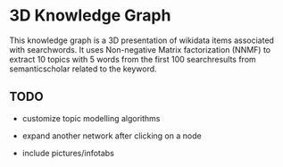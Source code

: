 #  3D Knowledge Graph

This knowledge graph is a 3D presentation of wikidata items associated with searchwords.
It uses Non-negative Matrix factorization (NNMF) to extract 10 topics with 5 words from the first 100 searchresults from semanticscholar
related to the keyword. 

## TODO

- customize topic modelling algorithms 

- expand another network after clicking on a node 

- include pictures/infotabs 
